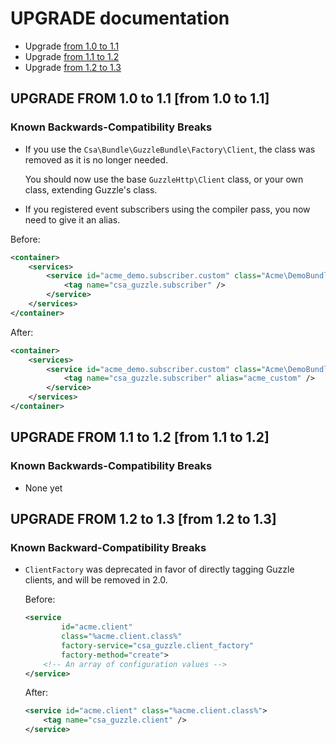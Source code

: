 UPGRADE documentation
=====================

* Upgrade [from 1.0 to 1.1](UPGRADE-1.1.md)
* Upgrade [from 1.1 to 1.2](UPGRADE-1.2.md)
* Upgrade [from 1.2 to 1.3](UPGRADE-1.3.md)

UPGRADE FROM 1.0 to 1.1 [from 1.0 to 1.1]
-----------------------------------------

### Known Backwards-Compatibility Breaks

* If you use the `Csa\Bundle\GuzzleBundle\Factory\Client`, the class was removed as it is no longer needed.

  You should now use the base `GuzzleHttp\Client` class, or your own class, extending Guzzle's class.

* If you registered event subscribers using the compiler pass, you now need to give it an alias.

Before:

```xml
<container>
    <services>
        <service id="acme_demo.subscriber.custom" class="Acme\DemoBundle\Guzzle\Subscriber\CustomSubscriber">
            <tag name="csa_guzzle.subscriber" />
        </service>
    </services>
</container>
```

After:


```xml
<container>
    <services>
        <service id="acme_demo.subscriber.custom" class="Acme\DemoBundle\Guzzle\Subscriber\CustomSubscriber">
            <tag name="csa_guzzle.subscriber" alias="acme_custom" />
        </service>
    </services>
</container>
```

UPGRADE FROM 1.1 to 1.2 [from 1.1 to 1.2]
-----------------------------------------

### Known Backwards-Compatibility Breaks

* None yet

UPGRADE FROM 1.2 to 1.3 [from 1.2 to 1.3]
-----------------------------------------

### Known Backward-Compatibility Breaks

* `ClientFactory` was deprecated in favor of directly tagging Guzzle clients,
  and will be removed in 2.0.

  Before:

  ```xml
  <service
          id="acme.client"
          class="%acme.client.class%"
          factory-service="csa_guzzle.client_factory"
          factory-method="create">
      <!-- An array of configuration values -->
  </service>
  ```

  After:

  ```xml
  <service id="acme.client" class="%acme.client.class%">
      <tag name="csa_guzzle.client" />
  </service>
